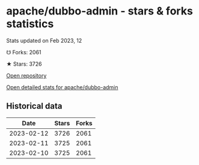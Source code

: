 # apache/dubbo-admin - stars & forks statistics

Stats updated on Feb 2023, 12

☋ Forks: 2061

★ Stars: 3726

[Open repository](https://github.com/apache/dubbo-admin)

[Open detailed stats for apache/dubbo-admin](https://reviewgithub.com/rep/apache/dubbo-admin)

## Historical data
| Date | Stars | Forks |
|------|-------|-------|
| 2023-02-12 | 3726 | 2061 | 
| 2023-02-11 | 3725 | 2061 | 
| 2023-02-10 | 3725 | 2061 | 

